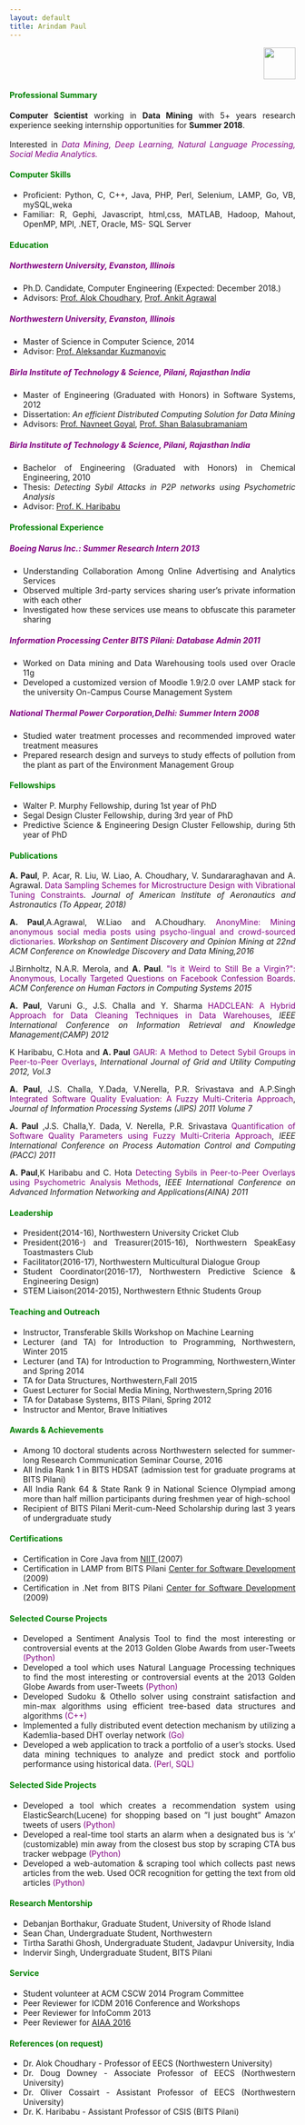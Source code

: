 ```yaml
---
layout: default
title: Arindam Paul
---
```

<div class="home" align="justify">
<p style="text-align:right"><a href="/assets/pdf/ArindamPaul-CV.pdf"><img src="{{ '/assets/img/resume.png' | prepend: site.baseurl }}" alt="" height="56"></a></p>
<p><h4><font color="green">Professional Summary</font></h4></p>


 <b>Computer Scientist</b> working in <b>Data Mining</b> with 5+ years research experience seeking internship opportunities for <b>Summer 2018</b>. <br> <br> Interested in <font color="purple"><i>Data Mining, Deep Learning, Natural Language Processing, Social Media Analytics. </i></font>

 <p><h4><font color="green">Computer Skills</font></h4></p>
 <ul><li>Proficient: Python, C, C++, Java, PHP, Perl, Selenium, LAMP, Go, VB, mySQL,weka</li>
 <li>Familiar: R, Gephi, Javascript, html,css, MATLAB, Hadoop, Mahout, OpenMP, MPI, .NET, Oracle, MS- SQL Server</li></ul>


<p><h4><font color="green">Education</font></h4></p>

<p><h5><font color="purple">Northwestern University, Evanston, Illinois</font></h5>
<ul><li>Ph.D. Candidate, Computer Engineering (Expected: December 2018.)</li>
<li>Advisors: <a href="http://users.eecs.northwestern.edu/~choudhar/">Prof. Alok Choudhary</a>, <a href="http://users.eecs.northwestern.edu/~ankitag/">Prof. Ankit Agrawal</a></li></ul></p>

<p><h5><font color="purple">Northwestern University, Evanston, Illinois</font></h5>
<ul><li>Master of Science in Computer Science, 2014</li>
<li>Advisor: <a href="http://www.cs.northwestern.edu/~akuzma/">Prof. Aleksandar Kuzmanovic</a></li></ul></p>

<p><h5><font color="purple">Birla Institute of Technology & Science, Pilani, Rajasthan India</font></h5>
<ul><li>Master of Engineering (Graduated with Honors) in Software Systems, 2012</li>
<li>Dissertation: <i>An efficient Distributed Computing Solution for Data Mining</i></li>
<li>Advisors: <a href="http://universe.bits-pilani.ac.in/pilani/goel/profile">Prof. Navneet Goyal</a>, <a href="http://www.bits-pilani.ac.in/pilani/sundarb/profile">Prof. Shan Balasubramaniam</a></li>
</ul></p>

<p><h5><font color="purple">Birla Institute of Technology & Science, Pilani, Rajasthan India</font></h5>
<ul><li>Bachelor of Engineering (Graduated with Honors) in Chemical Engineering, 2010</li>
<li>Thesis: <i>Detecting Sybil Attacks in P2P networks using Psychometric Analysis</i></li>
<li>Advisor: <a href="http://www.bits-pilani.ac.in/pilani/khari/profile">Prof. K. Haribabu</a></li></ul>

<p><h4><font color="green">Professional Experience</font></h4></p>
<p><h5><font color="purple"> Boeing Narus Inc.: Summer Research Intern 2013</font></h5>
<ul><li>Understanding Collaboration Among Online Advertising and Analytics Services</li>
<li>Observed multiple 3rd-party services sharing user’s private information with each other</li> <li>Investigated how these services use means to obfuscate this parameter sharing</li></ul>

<p><h5><font color="purple">Information Processing Center BITS Pilani: Database Admin 2011</font></h5>
<ul><li>Worked on Data mining and Data Warehousing tools used over Oracle 11g</li>
<li>Developed a customized version of Moodle 1.9/2.0 over LAMP stack for the university On-Campus Course Management System</li></ul>

<p><h5><font color="purple">National Thermal Power Corporation,Delhi: Summer Intern 2008</font></h5>
<ul><li>Studied water treatment processes and recommended improved water treatment measures</li>
<li>Prepared research design and surveys to study effects of pollution from the plant as part of the Environment Management Group</li></ul>

<p><h4><font color="green">Fellowships</font></h4></p>
<ul>
<li>Walter P. Murphy Fellowship, during 1st year of PhD </li>
<li>Segal Design Cluster Fellowship, during 3rd year of PhD </li>
<li>Predictive Science & Engineering Design Cluster Fellowship, during 5th year of PhD </li>
</ul>


<p><h4><font color="green">Publications</font></h4></p>

<p><b>A. Paul</b>, P. Acar, R. Liu, W. Liao, A. Choudhary, V. Sundararaghavan and A. Agrawal. <font color="purple">Data Sampling Schemes for Microstructure Design with Vibrational Tuning Constraints</font>. <i>Journal of American Institute of Aeronautics and Astronautics (To Appear, 2018) </i></p>


<p><b>A. Paul</b>,A.Agrawal, W.Liao and A.Choudhary. <a href="/assets/pdf/anonymine.pdf" style="text-decoration: none;" onmouseover="this.style.textDecoration = 'underline'" onmouseout="this.style.textDecoration = 'none'" ><font color="purple">AnonyMine: Mining anonymous social media posts using psycho-lingual and crowd-sourced dictionaries</font></a>. <i>Workshop on Sentiment Discovery and Opinion Mining at 22nd ACM Conference on Knowledge Discovery and Data Mining,2016 </i></p>

<p>J.Birnholtz, N.A.R. Merola, and <b>A. Paul</b>. <a href="/assets/pdf/FCB.pdf" style="text-decoration: none;" onmouseover="this.style.textDecoration = 'underline'" onmouseout="this.style.textDecoration = 'none'" ><font color="purple">"Is it Weird to Still Be a Virgin?": Anonymous, Locally Targeted Questions on Facebook Confession Boards</font></a>. <i>ACM Conference on Human Factors in Computing Systems 2015</i></p>

<p><b>A. Paul</b>, Varuni G., J.S. Challa and Y. Sharma <a href="/assets/pdf/HADCLEAN.pdf" style="text-decoration: none;" onmouseover="this.style.textDecoration = 'underline'" onmouseout="this.style.textDecoration = 'none'" ><font color="purple">HADCLEAN: A Hybrid Approach for Data Cleaning Techniques in Data Warehouses</font></a>,<i> IEEE International Conference on Information Retrieval and Knowledge Management(CAMP) 2012</i></p>

<p> K Haribabu, C.Hota and <b>A. Paul</b> <a href="/assets/pdf/GAUR.pdf" style="text-decoration:none" onmouseover="this.style.textDecoration = 'underline'" onmouseout="this.style.textDecoration = 'none'"><font color="purple">GAUR: A Method to Detect Sybil Groups in Peer-to-Peer Overlays</font></a>, <i>International Journal of Grid and Utility Computing 2012, Vol.3 </i></p>

<p><b>A. Paul</b>, J.S. Challa, Y.Dada, V.Nerella, P.R. Srivastava and A.P.Singh <a href="/assets/pdf/ISQE.pdf" style="text-decoration:none" onmouseover="this.style.textDecoration = 'underline'" onmouseout="this.style.textDecoration = 'none'"><font color="purple">Integrated Software Quality Evaluation: A Fuzzy Multi-Criteria Approach</font></a>, <i> Journal of Information Processing Systems (JIPS) 2011 Volume 7 </i></p>

<p><b>A. Paul</b> ,J.S. Challa,Y. Dada, V. Nerella, P.R. Srivastava <a href="/assets/pdf/QSQ.pdf" style="text-decoration:none" onmouseover="this.style.textDecoration = 'underline'" onmouseout="this.style.textDecoration = 'none'" ><font color="purple">Quantification of Software Quality Parameters using Fuzzy Multi-Criteria Approach</font></a>, <i>  IEEE International Conference on Process Automation Control and Computing (PACC) 2011</i></p>

<p><b>A. Paul</b>,K Haribabu and C. Hota <a href="/assets/pdf/Psychometric.pdf" style="text-decoration:none" onmouseover="this.style.textDecoration = 'underline'" onmouseout="this.style.textDecoration = 'none'" ><font color="purple"> Detecting Sybils in Peer-to-Peer Overlays using Psychometric Analysis Methods</font></a>, <i>IEEE International Conference on Advanced Information Networking and Applications(AINA) 2011</i></p>

<p><h4><font color="green">Leadership</font></h4></p>
<ul><li>President(2014-16), Northwestern University Cricket Club </li>
<li>President(2016-) and Treasurer(2015-16), Northwestern SpeakEasy Toastmasters Club</li>
<li>Facilitator(2016-17), Northwestern Multicultural Dialogue Group</li>
<li>Student Coordinator(2016-17), Northwestern Predictive Science & Engineering Design)</li>
<li>STEM Liaison(2014-2015), Northwestern Ethnic Students Group</li>
</ul>

<p><h4><font color="green">Teaching and Outreach</font></h4></p>
<ul>
<li>Instructor, Transferable Skills Workshop on Machine Learning</li>
<li>Lecturer (and TA) for Introduction to Programming, Northwestern, Winter 2015</li>
<li>Lecturer (and TA) for Introduction to Programming, Northwestern,Winter and Spring 2014</li>
<li>TA for Data Structures, Northwestern,Fall 2015 </li>
<li>Guest Lecturer for Social Media Mining, Northwestern,Spring 2016</li>
<li>TA for Database Systems, BITS Pilani, Spring 2012 </li>
<li>Instructor and Mentor, Brave Initiatives</li>
</ul>

<p><h4><font color="green">Awards & Achievements</font></h4></p>
<ul>
<li>Among 10 doctoral students across Northwestern selected for summer-long Research Communication Seminar Course, 2016</li>
<li>All India Rank 1 in BITS HDSAT (admission test for graduate programs at BITS Pilani)</li>
<li>All India Rank 64 & State Rank 9 in National Science Olympiad among more than half million participants during freshmen year of high-school</li>
<li>Recipient of BITS Pilani Merit-cum-Need Scholarship during last 3 years of undergraduate study</li></ul>

<p><h4><font color="green">Certifications</font></h4></p>
<ul><li>Certification in Core Java from <a href="http://www.niitcloudcampus.com/courses/programming-in-java-se.aspx?categoryid=CT058&ProgramCode=PIJ2R">NIIT </a> (2007)</li>
<li>Certification in LAMP from BITS Pilani <a href="http://discovery.bits-pilani.ac.in/CSDCourse/">Center for Software Development</a> (2009)</li>
<li>Certification in .Net from BITS Pilani <a href="http://discovery.bits-pilani.ac.in/CSDCourse/">Center for Software Development</a> (2009)</li></ul>

<p><h4><font color="green">Selected Course Projects</font></h4></p>
<ul><li>Developed a Sentiment Analysis Tool to find the most interesting or controversial events at the 2013 Golden Globe Awards from user-Tweets<font color="purple"> (Python)</font></li>
<li>Developed a tool which uses Natural Language Processing techniques to find the most interesting or controversial events at the 2013 Golden Globe Awards from user-Tweets <font color="purple"> (Python)</font></li>
<li>Developed Sudoku & Othello solver using constraint satisfaction and min-max algorithms using efficient tree-based data structures and algorithms <font color="purple"> (C++)</font></li>
<li>Implemented a fully distributed event detection mechanism by utilizing a Kademlia-based DHT overlay
network<font color="purple"> (Go) </font></li>
<li>Developed a web application to track a portfolio of a user’s stocks. Used data mining techniques to analyze and predict stock and portfolio performance using historical data.<font color="purple"> (Perl, SQL) </font></li>
</ul>

<p><h4><font color="green">Selected Side Projects</font></h4></p>
<ul><li>Developed a tool which creates a recommendation system using ElasticSearch(Lucene) for shopping based on ”I just bought” Amazon tweets of users <font color="purple"> (Python)</font> </li>
<li> Developed a real-time tool starts an alarm when a designated bus is ’x’ (customizable) min away from the closest bus stop by scraping CTA bus tracker webpage <font color="purple"> (Python)</font> </li>
<li> Developed a web-automation & scraping tool which collects past news articles from the web. Used OCR recognition for getting the text from old articles <font color="purple"> (Python)</font> </li>
</ul>


<p><h4><font color="green">Research Mentorship</font></h4></p>
<ul><li>Debanjan Borthakur, Graduate Student, University of Rhode Island</li>
<li>Sean Chan, Undergraduate Student, Northwestern</li>
<li> Tirtha Sarathi Ghosh, Undergraduate Student, Jadavpur University, India</li>
<li>Indervir Singh, Undergraduate Student, BITS Pilani</li>
</ul>

<p><h4><font color="green">Service</font></h4></p>
<ul><li>Student volunteer at ACM CSCW 2014 Program Committee </li>
<li>Peer Reviewer for ICDM 2016 Conference and Workshops</li>
<li>Peer Reviewer for InfoComm 2013</li>
<li>Peer Reviewer for <a href="https://www.aiaa.org/journals/">AIAA 2016</a></li>
</ul>

<p><h4><font color="green">References (on request)</font></h4></p>
<ul><li>Dr. Alok Choudhary - Professor of EECS (Northwestern University)</li>
<li>Dr. Doug Downey - Associate Professor of EECS (Northwestern University)</li>
<li>Dr. Oliver Cossairt - Assistant Professor of EECS (Northwestern University)</li>
<li>Dr. K. Haribabu - Assistant Professor of CSIS (BITS Pilani)</li>
</ul>
